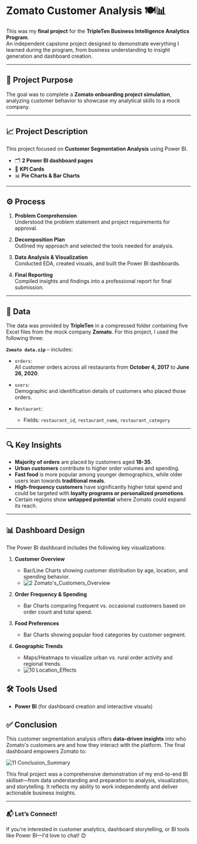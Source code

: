 # Zomato Customer Analysis 🍽️📊

This was my **final project** for the **TripleTen Business Intelligence Analytics Program**.  
An independent capstone project designed to demonstrate everything I learned during the program, from business understanding to insight generation and dashboard creation.

---

## 🎯 Project Purpose

The goal was to complete a **Zomato onboarding project simulation**, analyzing customer behavior to showcase my analytical skills to a mock company.

---

## 📈 Project Description

This project focused on **Customer Segmentation Analysis** using Power BI.

- 🗂️ **2 Power BI dashboard pages**
- 📌 **KPI Cards**
- 📊 **Pie Charts & Bar Charts**

---

## ⚙️ Process

1. **Problem Comprehension**  
   Understood the problem statement and project requirements for approval.

2. **Decomposition Plan**  
   Outlined my approach and selected the tools needed for analysis.

3. **Data Analysis & Visualization**  
   Conducted EDA, created visuals, and built the Power BI dashboards.

4. **Final Reporting**  
   Compiled insights and findings into a professional report for final submission.

---

## 📂 Data

The data was provided by **TripleTen** in a compressed folder containing five Excel files from the mock company **Zomato**. For this project, I used the following three:

**`Zomato data.zip`** – includes:

- `orders`:  
  All customer orders across all restaurants from **October 4, 2017** to **June 26, 2020**.

- `users`:  
  Demographic and identification details of customers who placed those orders.
  
- `Restaurant`: 
   - Fields: `restaurant_id`, `restaurant_name`, `restaurant_category`

---

## 🔍 Key Insights

- **Majority of orders** are placed by customers aged **18-35**.
- **Urban customers** contribute to higher order volumes and spending.
- **Fast food** is more popular among younger demographics, while older users lean towards **traditional meals**.
- **High-frequency customers** have significantly higher total spend and could be targeted with **loyalty programs or personalized promotions**.
- Certain regions show **untapped potential** where Zomato could expand its reach.

---
## 📊 Dashboard Design

The Power BI dashboard includes the following key visualizations:

1. **Customer Overview**
   - Bar/Line Charts showing customer distribution by age, location, and spending behavior.
   - ![2 Zomato's_Customers_Overview](https://github.com/user-attachments/assets/fe509640-9ad9-47a7-80c1-fad0159a7f07)


2. **Order Frequency & Spending**
   - Bar Charts comparing frequent vs. occasional customers based on order count and total spend.

3. **Food Preferences**
   - Bar Charts showing popular food categories by customer segment.

4. **Geographic Trends**
   - Maps/Heatmaps to visualize urban vs. rural order activity and regional trends.
   - ![10 Location_Effects](https://github.com/user-attachments/assets/2eee4a38-ffa6-4655-86f9-5d79fb86ef40)



## 🛠 Tools Used

- **Power BI** (for dashboard creation and interactive visuals)


## ✅ Conclusion

This customer segmentation analysis offers **data-driven insights** into who Zomato's customers are and how they interact with the platform. The final dashboard empowers Zomato to:

![11 Conclusion_Summary](https://github.com/user-attachments/assets/11ef9e95-50f2-4b6b-a802-5e160ce93cda)

This final project was a comprehensive demonstration of my end-to-end BI skillset—from data understanding and preparation to analysis, visualization, and storytelling. It reflects my ability to work independently and deliver actionable business insights.

---

### 📬 Let’s Connect!

If you're interested in customer analytics, dashboard storytelling, or BI tools like Power BI—I'd love to chat! 😊

